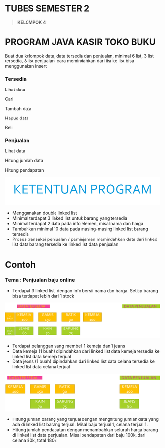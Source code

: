 # TUBES SEMESTER 2

> ********************KELOMPOK 4********************
> 

# PROGRAM JAVA KASIR TOKO BUKU


Buat dua kelompok data, data tersedia dan penjualan, minimal 6 list, 3 list tersedia, 3 list penjualan, cara memindahkan dari list ke list bisa menggunakan insert

### Tersedia

Lihat data

Cari 

Tambah data

Hapus data

Beli

### Penjualan

Lihat data

Hitung jumlah data 

Hitung pendapatan

![Untitled](https://raw.githubusercontent.com/rchmdndy/tubes_struktur_data/master/gambar/ketentuan_program.png)

- Menggunakan double linked list
- Minimal terdapat 3 linked list untuk barang yang tersedia
- Minimal terdapat 2 data pada info elemen, misal nama dan harga
- Tambahkan minimal 10 data pada masing-masing linked list barang tersedia
- Proses transaksi penjualan / peminjaman memindahkan data dari linked list data barang tersedia ke linked list data penjualan

# Contoh

### Tema : Penjualan baju online

- Terdapat 3 linked list, dengan info bersii nama dan harga. Setiap barang bisa terdapat lebih dari 1 stock

![Untitled](https://raw.githubusercontent.com/rchmdndy/tubes_struktur_data/master/gambar/list1.png)

- Terdapat pelanggan yang membeli 1 kemeja dan 1 jeans
- Data kemeja (1 buah) dipindahkan dari linked list data kemeja tersedia ke linked list data kemeja terjual
- Data jeans (1 buah) dipindahkan dari linked list data celana tersedia ke linked list data celana terjual

![Untitled](https://raw.githubusercontent.com/rchmdndy/tubes_struktur_data/master/gambar/list2.png)

- Hitung jumlah barang yang terjual dengan menghitung jumlah data yang ada di linked list barang terjual. Misal baju terjual 1, celana terjual 1.
- Hitung jumlah pendapatan dengan menambahkan seluruh harga barang di linked list data penjualan. Misal pendapatan dari baju 100k, dari celana 80k, total 180k
